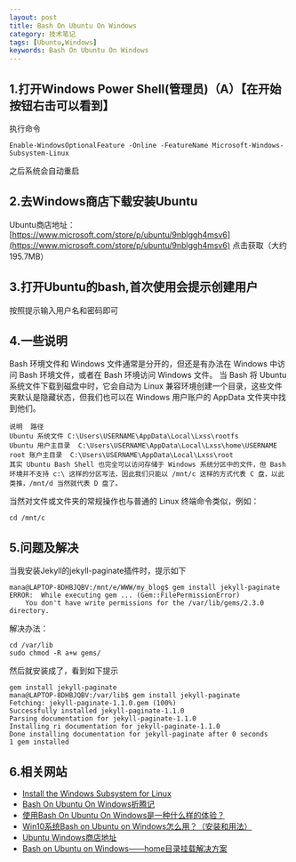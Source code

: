 ```yaml
---
layout: post
title: Bash On Ubuntu On Windows
category: 技术笔记
tags: [Ubuntu,Windows]
keywords: Bash On Ubuntu On Windows
---
```


## 1.打开Windows Power Shell(管理员)（A）【在开始按钮右击可以看到】
执行命令
```
Enable-WindowsOptionalFeature -Online -FeatureName Microsoft-Windows-Subsystem-Linux
```
之后系统会自动重启

## 2.去Windows商店下载安装Ubuntu
Ubuntu商店地址：
[https://www.microsoft.com/store/p/ubuntu/9nblggh4msv6](https://www.microsoft.com/store/p/ubuntu/9nblggh4msv6)
点击获取（大约195.7MB）

## 3.打开Ubuntu的bash,首次使用会提示创建用户
按照提示输入用户名和密码即可

## 4.一些说明
Bash 环境文件和 Windows 文件通常是分开的，但还是有办法在 Windows 中访问 Bash 环境文件，或者在 Bash 环境访问 Windows 文件。
当 Bash 将 Ubuntu 系统文件下载到磁盘中时，它会自动为 Linux 兼容环境创建一个目录，这些文件夹默认是隐藏状态，但我们也可以在 Windows 用户账户的 AppData 文件夹中找到他们。
```
说明  路径
Ubuntu 系统文件 C:\Users\USERNAME\AppData\Local\Lxss\rootfs
Ubuntu 用户主目录  C:\Users\USERNAME\AppData\Local\Lxss\home\USERNAME
root 账户主目录  C:\Users\USERNAME\AppData\Local\Lxss\root
其实 Ubuntu Bash Shell 也完全可以访问存储于 Windows 系统分区中的文件，但 Bash 环境并不支持 c:\ 这样的分区写法，因此我们只能以 /mnt/c 这样的方式代表 C 盘，以此类推，/mnt/d 当然就代表 D 盘了。
```
当然对文件或文件夹的常规操作也与普通的 Linux 终端命令类似，例如：
```
cd /mnt/c
```

## 5.问题及解决
当我安装Jekyll的jekyll-paginate插件时，提示如下
```
mana@LAPTOP-8DHBJQBV:/mnt/e/WWW/my_blog$ gem install jekyll-paginate
ERROR:  While executing gem ... (Gem::FilePermissionError)
    You don't have write permissions for the /var/lib/gems/2.3.0 directory.
```
解决办法：
```
cd /var/lib
sudo chmod -R a+w gems/
```

然后就安装成了，看到如下提示
```
gem install jekyll-paginate
mana@LAPTOP-8DHBJQBV:/var/lib$ gem install jekyll-paginate
Fetching: jekyll-paginate-1.1.0.gem (100%)
Successfully installed jekyll-paginate-1.1.0
Parsing documentation for jekyll-paginate-1.1.0
Installing ri documentation for jekyll-paginate-1.1.0
Done installing documentation for jekyll-paginate after 0 seconds
1 gem installed
```

## 6.相关网站
- [Install the Windows Subsystem for Linux](https://docs.microsoft.com/zh-cn/windows/wsl/install-win10)
- [Bash On Ubuntu On Windows折腾记](https://python.freelycode.com/contribution/detail/368)
- [使用Bash On Ubuntu On Windows是一种什么样的体验？](https://www.jianshu.com/p/239579aba61f)
- [Win10系统Bash on Ubuntu on Windows怎么用？（安装和用法）](http://www.xitonghe.com/jiaocheng/Windows10-9302.html)
- [Ubuntu Windows商店地址](https://www.microsoft.com/store/p/ubuntu/9nblggh4msv6)
- [Bash on Ubuntu on Windows——home目录挂载解决方案](https://blog.csdn.net/ShawnYue_SHU/article/details/60880257)
